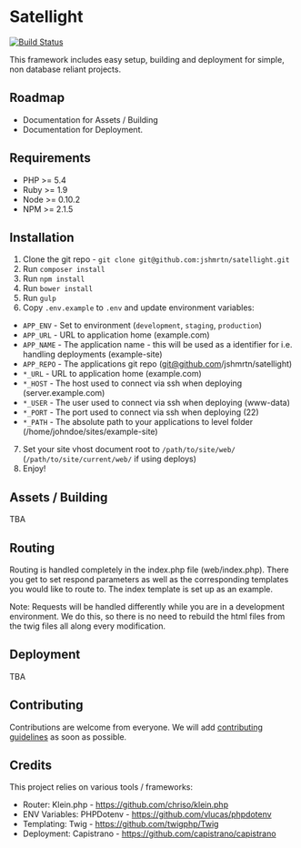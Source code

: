 # Satellight
[![Build Status](https://travis-ci.org/jshmrtn/satellight.svg)](https://travis-ci.org/jshmrtn/satellight)

This framework includes easy setup, building and deployment for simple, non database reliant projects.

## Roadmap
* Documentation for Assets / Building
* Documentation for Deployment.

## Requirements

* PHP >= 5.4
* Ruby >= 1.9
* Node >= 0.10.2
* NPM >= 2.1.5

## Installation

1. Clone the git repo - `git clone git@github.com:jshmrtn/satellight.git`
2. Run `composer install`
3. Run `npm install`
4. Run `bower install`
5. Run `gulp`
6. Copy `.env.example` to `.env` and update environment variables:
  * `APP_ENV` - Set to environment (`development`, `staging`, `production`)
  * `APP_URL` - URL to application home (example.com)
  * `APP_NAME` - The application name - this will be used as a identifier for i.e. handling deployments (example-site)
  * `APP_REPO` - The applications git repo (git@github.com/jshmrtn/satellight)
  * `*_URL` - URL to application home (example.com)
  * `*_HOST` - The host used to connect via ssh when deploying (server.example.com)
  * `*_USER` - The user used to connect via ssh when deploying (www-data)
  * `*_PORT` - The port used to connect via ssh when deploying (22)
  * `*_PATH` - The absolute path to your applications to level folder (/home/johndoe/sites/example-site)
7. Set your site vhost document root to `/path/to/site/web/` (`/path/to/site/current/web/` if using deploys)
8. Enjoy!

## Assets / Building

TBA

## Routing

Routing is handled completely in the index.php file (web/index.php).
There you get to set respond parameters as well as the corresponding templates you would like to route to.
The index template is set up as an example.

Note: Requests will be handled differently while you are in a development environment. We do this, so there is no need to rebuild the html files from the twig files all along every modification.

## Deployment

TBA

## Contributing

Contributions are welcome from everyone. We will add [contributing guidelines](CONTRIBUTING.md) as soon as possible.

## Credits

This project relies on various tools / frameworks:
* Router: Klein.php - https://github.com/chriso/klein.php
* ENV Variables: PHPDotenv - https://github.com/vlucas/phpdotenv
* Templating: Twig - https://github.com/twigphp/Twig
* Deployment: Capistrano - https://github.com/capistrano/capistrano